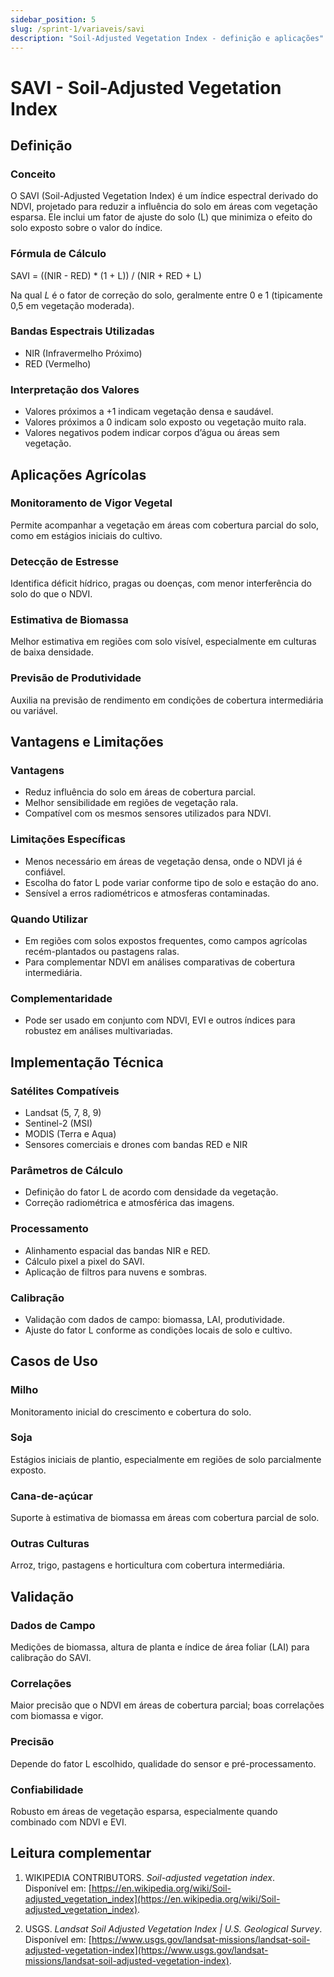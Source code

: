 ```yaml
---
sidebar_position: 5
slug: /sprint-1/variaveis/savi
description: "Soil-Adjusted Vegetation Index - definição e aplicações"
---
```


# SAVI - Soil-Adjusted Vegetation Index

## Definição

### Conceito
O SAVI (Soil-Adjusted Vegetation Index) é um índice espectral derivado do NDVI, projetado para reduzir a influência do solo em áreas com vegetação esparsa. Ele inclui um fator de ajuste do solo (L) que minimiza o efeito do solo exposto sobre o valor do índice.

### Fórmula de Cálculo

SAVI = ((NIR - RED) * (1 + L)) / (NIR + RED + L)

Na qual $L$ é o fator de correção do solo, geralmente entre 0 e 1 (tipicamente 0,5 em vegetação moderada).

### Bandas Espectrais Utilizadas
* NIR (Infravermelho Próximo)
* RED (Vermelho)

### Interpretação dos Valores
* Valores próximos a +1 indicam vegetação densa e saudável.
* Valores próximos a 0 indicam solo exposto ou vegetação muito rala.
* Valores negativos podem indicar corpos d’água ou áreas sem vegetação.

## Aplicações Agrícolas

### Monitoramento de Vigor Vegetal
Permite acompanhar a vegetação em áreas com cobertura parcial do solo, como em estágios iniciais do cultivo.

### Detecção de Estresse
Identifica déficit hídrico, pragas ou doenças, com menor interferência do solo do que o NDVI.

### Estimativa de Biomassa
Melhor estimativa em regiões com solo visível, especialmente em culturas de baixa densidade.

### Previsão de Produtividade
Auxilia na previsão de rendimento em condições de cobertura intermediária ou variável.

## Vantagens e Limitações

### Vantagens
* Reduz influência do solo em áreas de cobertura parcial.
* Melhor sensibilidade em regiões de vegetação rala.
* Compatível com os mesmos sensores utilizados para NDVI.

### Limitações Específicas
* Menos necessário em áreas de vegetação densa, onde o NDVI já é confiável.
* Escolha do fator L pode variar conforme tipo de solo e estação do ano.
* Sensível a erros radiométricos e atmosferas contaminadas.

### Quando Utilizar
* Em regiões com solos expostos frequentes, como campos agrícolas recém-plantados ou pastagens ralas.
* Para complementar NDVI em análises comparativas de cobertura intermediária.

### Complementaridade
* Pode ser usado em conjunto com NDVI, EVI e outros índices para robustez em análises multivariadas.

## Implementação Técnica

### Satélites Compatíveis
* Landsat (5, 7, 8, 9)
* Sentinel-2 (MSI)
* MODIS (Terra e Aqua)
* Sensores comerciais e drones com bandas RED e NIR

### Parâmetros de Cálculo
* Definição do fator L de acordo com densidade da vegetação.
* Correção radiométrica e atmosférica das imagens.

### Processamento
* Alinhamento espacial das bandas NIR e RED.
* Cálculo pixel a pixel do SAVI.
* Aplicação de filtros para nuvens e sombras.

### Calibração
* Validação com dados de campo: biomassa, LAI, produtividade.
* Ajuste do fator L conforme as condições locais de solo e cultivo.

## Casos de Uso

### Milho
Monitoramento inicial do crescimento e cobertura do solo.

### Soja
Estágios iniciais de plantio, especialmente em regiões de solo parcialmente exposto.

### Cana-de-açúcar
Suporte à estimativa de biomassa em áreas com cobertura parcial de solo.

### Outras Culturas
Arroz, trigo, pastagens e horticultura com cobertura intermediária.

## Validação

### Dados de Campo
Medições de biomassa, altura de planta e índice de área foliar (LAI) para calibração do SAVI.

### Correlações
Maior precisão que o NDVI em áreas de cobertura parcial; boas correlações com biomassa e vigor.

### Precisão
Depende do fator L escolhido, qualidade do sensor e pré-processamento.

### Confiabilidade
Robusto em áreas de vegetação esparsa, especialmente quando combinado com NDVI e EVI.

## Leitura complementar
1. WIKIPEDIA CONTRIBUTORS. *Soil-adjusted vegetation index*.  
   Disponível em: [https://en.wikipedia.org/wiki/Soil-adjusted_vegetation_index](https://en.wikipedia.org/wiki/Soil-adjusted_vegetation_index).

2. USGS. *Landsat Soil Adjusted Vegetation Index | U.S. Geological Survey*.  
   Disponível em: [https://www.usgs.gov/landsat-missions/landsat-soil-adjusted-vegetation-index](https://www.usgs.gov/landsat-missions/landsat-soil-adjusted-vegetation-index).
